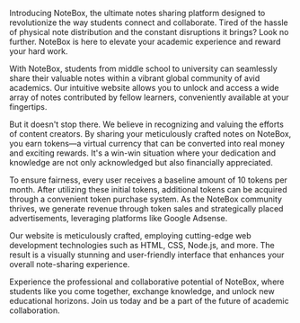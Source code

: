 Introducing NoteBox, the ultimate notes sharing platform designed to revolutionize the way students connect and collaborate. Tired of the hassle of physical note distribution and the constant disruptions it brings? Look no further. NoteBox is here to elevate your academic experience and reward your hard work.

With NoteBox, students from middle school to university can seamlessly share their valuable notes within a vibrant global community of avid academics. Our intuitive website allows you to unlock and access a wide array of notes contributed by fellow learners, conveniently available at your fingertips.

But it doesn't stop there. We believe in recognizing and valuing the efforts of content creators. By sharing your meticulously crafted notes on NoteBox, you earn tokens—a virtual currency that can be converted into real money and exciting rewards. It's a win-win situation where your dedication and knowledge are not only acknowledged but also financially appreciated.

To ensure fairness, every user receives a baseline amount of 10 tokens per month. After utilizing these initial tokens, additional tokens can be acquired through a convenient token purchase system. As the NoteBox community thrives, we generate revenue through token sales and strategically placed advertisements, leveraging platforms like Google Adsense.

Our website is meticulously crafted, employing cutting-edge web development technologies such as HTML, CSS, Node.js, and more. The result is a visually stunning and user-friendly interface that enhances your overall note-sharing experience.

Experience the professional and collaborative potential of NoteBox, where students like you come together, exchange knowledge, and unlock new educational horizons. Join us today and be a part of the future of academic collaboration.
